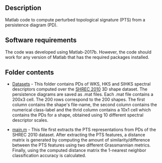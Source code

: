 ## Description

Matlab code to compute perturbed topological signature (PTS) from a persistence diagram (PD).

## Software requirements

The code was developed using Matlab-2017b. However, the code should work for any version of Matlab that has the required packages installed.

## Folder contents

* [Datasets](https://github.com/anirudhsom/Perturbed-Topological-Signature/tree/master/Matlab/Datasets) - This folder contains PDs of WKS, HKS and SIHKS spectral descriptors computed over the [SHREC 2010](http://morpheo.inrialpes.fr/~wuhrer/data/uploads/publications/non-rigid-shrec10.pdf) 3D shape dataset. The persistence diagrams are saved as .mat files. Each .mat file contains a 200x3 cell. The 200 rows correspond to the 200 shapes. The first column contains the shape's file-name, the second column contains the numerical class-label and the thrid column contains a 10x1 cell which contains the PDs for a shape, obtained using 10 different spectral descriptor scales.

* [main.m](https://github.com/anirudhsom/Perturbed-Topological-Signature/blob/master/Matlab/main.m) - This file first extracts the PTS representations from PDs of the SHREC 2010 dataset. After extracting the PTS features, a distance matrix is generated by computing the amount of similarity/difference between the PTS features using two different Grassmannian metrics. Finally, using the computed distance matrix the 1-nearest neighbor classification accuracy is calculated.

